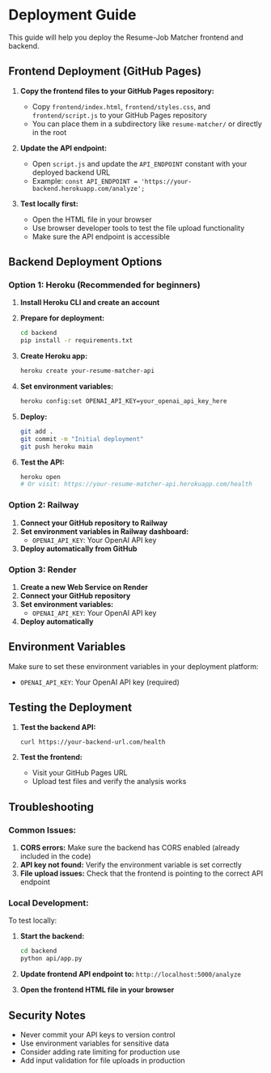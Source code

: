 # Deployment Guide

This guide will help you deploy the Resume-Job Matcher frontend and backend.

## Frontend Deployment (GitHub Pages)

1. **Copy the frontend files to your GitHub Pages repository:**
   - Copy `frontend/index.html`, `frontend/styles.css`, and `frontend/script.js` to your GitHub Pages repository
   - You can place them in a subdirectory like `resume-matcher/` or directly in the root

2. **Update the API endpoint:**
   - Open `script.js` and update the `API_ENDPOINT` constant with your deployed backend URL
   - Example: `const API_ENDPOINT = 'https://your-backend.herokuapp.com/analyze';`

3. **Test locally first:**
   - Open the HTML file in your browser
   - Use browser developer tools to test the file upload functionality
   - Make sure the API endpoint is accessible

## Backend Deployment Options

### Option 1: Heroku (Recommended for beginners)

1. **Install Heroku CLI and create an account**

2. **Prepare for deployment:**
   ```bash
   cd backend
   pip install -r requirements.txt
   ```

3. **Create Heroku app:**
   ```bash
   heroku create your-resume-matcher-api
   ```

4. **Set environment variables:**
   ```bash
   heroku config:set OPENAI_API_KEY=your_openai_api_key_here
   ```

5. **Deploy:**
   ```bash
   git add .
   git commit -m "Initial deployment"
   git push heroku main
   ```

6. **Test the API:**
   ```bash
   heroku open
   # Or visit: https://your-resume-matcher-api.herokuapp.com/health
   ```

### Option 2: Railway

1. **Connect your GitHub repository to Railway**
2. **Set environment variables in Railway dashboard:**
   - `OPENAI_API_KEY`: Your OpenAI API key
3. **Deploy automatically from GitHub**

### Option 3: Render

1. **Create a new Web Service on Render**
2. **Connect your GitHub repository**
3. **Set environment variables:**
   - `OPENAI_API_KEY`: Your OpenAI API key
4. **Deploy automatically**

## Environment Variables

Make sure to set these environment variables in your deployment platform:

- `OPENAI_API_KEY`: Your OpenAI API key (required)

## Testing the Deployment

1. **Test the backend API:**
   ```bash
   curl https://your-backend-url.com/health
   ```

2. **Test the frontend:**
   - Visit your GitHub Pages URL
   - Upload test files and verify the analysis works

## Troubleshooting

### Common Issues:

1. **CORS errors:** Make sure the backend has CORS enabled (already included in the code)
2. **API key not found:** Verify the environment variable is set correctly
3. **File upload issues:** Check that the frontend is pointing to the correct API endpoint

### Local Development:

To test locally:

1. **Start the backend:**
   ```bash
   cd backend
   python api/app.py
   ```

2. **Update frontend API endpoint to:** `http://localhost:5000/analyze`

3. **Open the frontend HTML file in your browser**

## Security Notes

- Never commit your API keys to version control
- Use environment variables for sensitive data
- Consider adding rate limiting for production use
- Add input validation for file uploads in production 